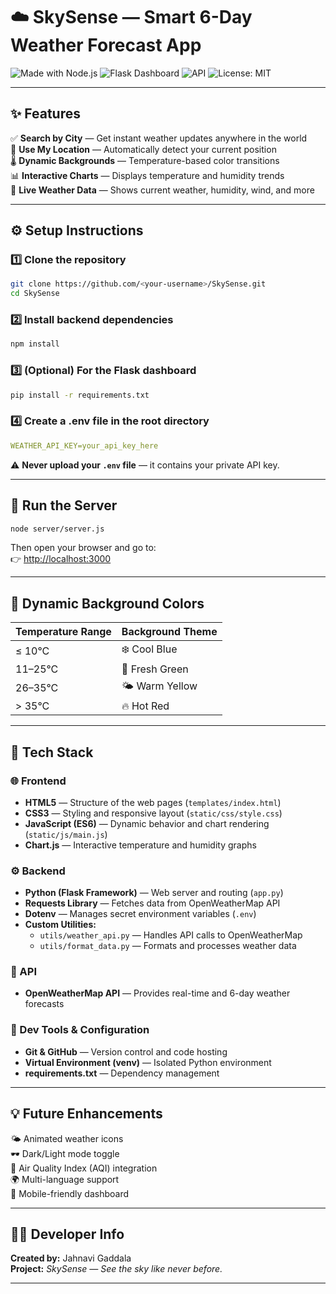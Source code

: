 # ☁️ SkySense — Smart 6-Day Weather Forecast App

![Made with Node.js](https://img.shields.io/badge/Made%20with-Node.js-green?logo=node.js)
![Flask Dashboard](https://img.shields.io/badge/Dashboard-Flask-blue?logo=flask)
![API](https://img.shields.io/badge/API-OpenWeatherMap-orange)
![License: MIT](https://img.shields.io/badge/License-MIT-green)

---

## ✨ Features

✅ **Search by City** — Get instant weather updates anywhere in the world  
📍 **Use My Location** — Automatically detect your current position  
🌡️ **Dynamic Backgrounds** — Temperature-based color transitions  
📊 **Interactive Charts** — Displays temperature and humidity trends  
💨 **Live Weather Data** — Shows current weather, humidity, wind, and more  

---

## ⚙️ Setup Instructions

### 1️⃣ Clone the repository
```bash
git clone https://github.com/<your-username>/SkySense.git
cd SkySense
```

### 2️⃣ Install backend dependencies
```bash
npm install
```

### 3️⃣ (Optional) For the Flask dashboard
```bash
pip install -r requirements.txt
```

### 4️⃣ Create a .env file in the root directory
```yaml
WEATHER_API_KEY=your_api_key_here
```

⚠️ **Never upload your `.env` file** — it contains your private API key.

---

## 🏃 Run the Server
```bash
node server/server.js
```

Then open your browser and go to:  
👉 [http://localhost:3000](http://localhost:3000)

---

## 🌈 Dynamic Background Colors

| Temperature Range | Background Theme |
|-------------------|------------------|
| ≤ 10°C | ❄️ Cool Blue |
| 11–25°C | 🌿 Fresh Green |
| 26–35°C | 🌤️ Warm Yellow |
| > 35°C | 🔥 Hot Red |

---

## 🧠 Tech Stack

### 🌐 Frontend
- **HTML5** — Structure of the web pages (`templates/index.html`)
- **CSS3** — Styling and responsive layout (`static/css/style.css`)
- **JavaScript (ES6)** — Dynamic behavior and chart rendering (`static/js/main.js`)
- **Chart.js** — Interactive temperature and humidity graphs

### ⚙️ Backend
- **Python (Flask Framework)** — Web server and routing (`app.py`)
- **Requests Library** — Fetches data from OpenWeatherMap API
- **Dotenv** — Manages secret environment variables (`.env`)
- **Custom Utilities:**
  - `utils/weather_api.py` — Handles API calls to OpenWeatherMap
  - `utils/format_data.py` — Formats and processes weather data

### 🧩 API
- **OpenWeatherMap API** — Provides real-time and 6-day weather forecasts

### 🔧 Dev Tools & Configuration
- **Git & GitHub** — Version control and code hosting
- **Virtual Environment (venv)** — Isolated Python environment
- **requirements.txt** — Dependency management 

---

## 💡 Future Enhancements

🌤️ Animated weather icons  
🕶️ Dark/Light mode toggle  
💨 Air Quality Index (AQI) integration  
🌍 Multi-language support  
📱 Mobile-friendly dashboard  

---

## 👩‍💻 Developer Info

**Created by:** Jahnavi Gaddala  
**Project:** *SkySense — See the sky like never before.*

---

